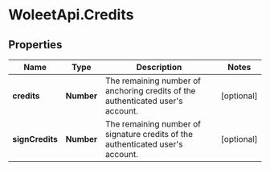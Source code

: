 # WoleetApi.Credits

## Properties

Name | Type | Description | Notes
------------ | ------------- | ------------- | -------------
**credits** | **Number** | The remaining number of anchoring credits of the authenticated user&#39;s account. | [optional] 
**signCredits** | **Number** | The remaining number of signature credits of the authenticated user&#39;s account. | [optional] 


